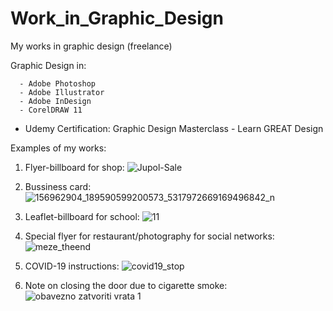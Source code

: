 # Work_in_Graphic_Design
My works in graphic design (freelance)



Graphic Design in:

      - Adobe Photoshop 
      - Adobe Illustrator 
      - Adobe InDesign 
      - CorelDRAW 11

* Udemy Certification: Graphic Design Masterclass - Learn GREAT Design 


Examples of my works:

1.    Flyer-billboard for shop:
      ![Jupol-Sale](https://user-images.githubusercontent.com/81822988/113870948-aac5e180-97b2-11eb-9f8a-bfb243c40d59.jpg)  
      
2.    Bussiness card:
      ![156962904_189590599200573_5317972669169496842_n](https://user-images.githubusercontent.com/81822988/113871204-f11b4080-97b2-11eb-9972-c8f20da53b43.jpg)

3.    Leaflet-billboard for school: 
      ![11](https://user-images.githubusercontent.com/81822988/113870928-a6012d80-97b2-11eb-8ec3-04cdac841c98.png)

4.    Special flyer for restaurant/photography for social networks:
      ![meze_theend](https://user-images.githubusercontent.com/81822988/114288222-dc1e0600-9a6d-11eb-8460-fcf08188254a.jpg)

5.    COVID-19 instructions:
      ![covid19_stop](https://user-images.githubusercontent.com/81822988/114436599-d0455780-9bc5-11eb-8e78-4e8256b53b47.jpg)
      
6.    Note on closing the door due to cigarette smoke:
      ![obavezno zatvoriti vrata 1](https://user-images.githubusercontent.com/81822988/114436642-de937380-9bc5-11eb-8d32-d0682f02e7ae.jpg)
